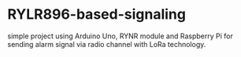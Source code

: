 # RYLR896-based-signaling
simple project using Arduino Uno, RYNR module and Raspberry Pi for sending alarm signal via radio channel with LoRa technology.
 
